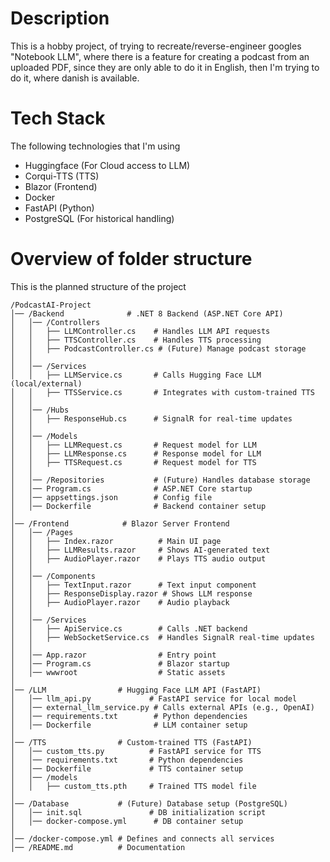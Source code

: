 # Description
This is a hobby project, of trying to recreate/reverse-engineer googles "Notebook LLM", where there is a feature for creating a podcast from an uploaded PDF, since they are only able to do it in English, then I'm trying to do it, where danish is available.

# Tech Stack
The following technologies that I'm using
- Huggingface (For Cloud access to LLM)
- Corqui-TTS (TTS)
- Blazor (Frontend)
- Docker
- FastAPI (Python)
- PostgreSQL (For historical handling)

# Overview of folder structure
This is the planned structure of the project
```
/PodcastAI-Project
│── /Backend              # .NET 8 Backend (ASP.NET Core API)
│   │── /Controllers
│   │   ├── LLMController.cs    # Handles LLM API requests
│   │   ├── TTSController.cs    # Handles TTS processing
│   │   ├── PodcastController.cs # (Future) Manage podcast storage
│   │
│   │── /Services
│   │   ├── LLMService.cs       # Calls Hugging Face LLM (local/external)
│   │   ├── TTSService.cs       # Integrates with custom-trained TTS
│   │
│   │── /Hubs
│   │   ├── ResponseHub.cs      # SignalR for real-time updates
│   │
│   │── /Models
│   │   ├── LLMRequest.cs       # Request model for LLM
│   │   ├── LLMResponse.cs      # Response model for LLM
│   │   ├── TTSRequest.cs       # Request model for TTS
│   │
│   │── /Repositories           # (Future) Handles database storage
│   │── Program.cs              # ASP.NET Core startup
│   │── appsettings.json        # Config file
│   │── Dockerfile              # Backend container setup
│
│── /Frontend            # Blazor Server Frontend
│   │── /Pages
│   │   ├── Index.razor          # Main UI page
│   │   ├── LLMResults.razor     # Shows AI-generated text
│   │   ├── AudioPlayer.razor    # Plays TTS audio output
│   │
│   │── /Components
│   │   ├── TextInput.razor      # Text input component
│   │   ├── ResponseDisplay.razor # Shows LLM response
│   │   ├── AudioPlayer.razor    # Audio playback
│   │
│   │── /Services
│   │   ├── ApiService.cs        # Calls .NET backend
│   │   ├── WebSocketService.cs  # Handles SignalR real-time updates
│   │
│   │── App.razor                # Entry point
│   │── Program.cs               # Blazor startup
│   │── wwwroot                  # Static assets
│
│── /LLM                # Hugging Face LLM API (FastAPI)
│   │── llm_api.py             # FastAPI service for local model
│   │── external_llm_service.py # Calls external APIs (e.g., OpenAI)
│   │── requirements.txt        # Python dependencies
│   │── Dockerfile              # LLM container setup
│
│── /TTS                # Custom-trained TTS (FastAPI)
│   │── custom_tts.py          # FastAPI service for TTS
│   │── requirements.txt       # Python dependencies
│   │── Dockerfile             # TTS container setup
│   │── /models
│   │   ├── custom_tts.pth     # Trained TTS model file
│
│── /Database           # (Future) Database setup (PostgreSQL)
│   │── init.sql               # DB initialization script
│   │── docker-compose.yml      # DB container setup
│
│── /docker-compose.yml # Defines and connects all services
│── /README.md          # Documentation

```
